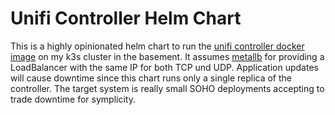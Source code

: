 # Unifi Controller Helm Chart

This is a highly opinionated helm chart to run the [unifi controller docker image](https://hub.docker.com/r/jacobalberty/unifi) on my k3s cluster in the basement. It assumes [metallb](https://metallb.universe.tf/) for providing a LoadBalancer with the same IP for both TCP und UDP.
Application updates will cause downtime since this chart runs only a single replica of the controller. The target system is really small SOHO deployments accepting to trade downtime for symplicity.
